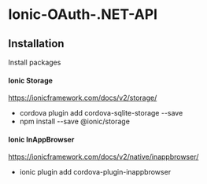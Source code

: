 # Ionic-OAuth-.NET-API

## Installation
Install packages
#### Ionic Storage
https://ionicframework.com/docs/v2/storage/
- cordova plugin add cordova-sqlite-storage --save
- npm install --save @ionic/storage

#### Ionic InAppBrowser
https://ionicframework.com/docs/v2/native/inappbrowser/
- ionic plugin add cordova-plugin-inappbrowser
